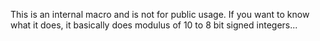 This is an internal macro and is not for public usage. If you want to know what it does, it basically does modulus of 10 to 8 bit signed integers...
